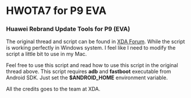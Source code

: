 # HWOTA7 for P9 EVA

### Huawei Rebrand Update Tools for P9 (EVA)
The original thread and script can be found in [XDA Forum](https://forum.xda-developers.com/p9/development/rebrand-update-tool-hwota7-p9-eva-t3820849 "XDA Thread"). While the script is working perfectly in Windows system. I feel like I need to modify the script a little bit to use in my Mac.

Feel free to use this script and read how to use this script in the original thread above. This script requires **adb** and **fastboot** executable from Android SDK. Just set the **$ANDROID_HOME** environment variable.

All the credits goes to the team at XDA.
